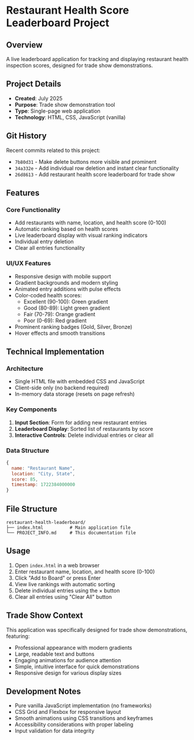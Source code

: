 # Restaurant Health Score Leaderboard Project

## Overview
A live leaderboard application for tracking and displaying restaurant health inspection scores, designed for trade show demonstrations.

## Project Details
- **Created**: July 2025
- **Purpose**: Trade show demonstration tool
- **Type**: Single-page web application
- **Technology**: HTML, CSS, JavaScript (vanilla)

## Git History
Recent commits related to this project:
- `7b80d31` - Make delete buttons more visible and prominent
- `34a332e` - Add individual row deletion and instant clear functionality  
- `26d8613` - Add restaurant health score leaderboard for trade show

## Features
### Core Functionality
- Add restaurants with name, location, and health score (0-100)
- Automatic ranking based on health scores
- Live leaderboard display with visual ranking indicators
- Individual entry deletion
- Clear all entries functionality

### UI/UX Features
- Responsive design with mobile support
- Gradient backgrounds and modern styling
- Animated entry additions with pulse effects
- Color-coded health scores:
  - Excellent (90-100): Green gradient
  - Good (80-89): Light green gradient
  - Fair (70-79): Orange gradient
  - Poor (0-69): Red gradient
- Prominent ranking badges (Gold, Silver, Bronze)
- Hover effects and smooth transitions

## Technical Implementation
### Architecture
- Single HTML file with embedded CSS and JavaScript
- Client-side only (no backend required)
- In-memory data storage (resets on page refresh)

### Key Components
1. **Input Section**: Form for adding new restaurant entries
2. **Leaderboard Display**: Sorted list of restaurants by score
3. **Interactive Controls**: Delete individual entries or clear all

### Data Structure
```javascript
{
  name: "Restaurant Name",
  location: "City, State", 
  score: 85,
  timestamp: 1722384000000
}
```

## File Structure
```
restaurant-health-leaderboard/
├── index.html          # Main application file
└── PROJECT_INFO.md     # This documentation file
```

## Usage
1. Open `index.html` in a web browser
2. Enter restaurant name, location, and health score (0-100)
3. Click "Add to Board" or press Enter
4. View live rankings with automatic sorting
5. Delete individual entries using the × button
6. Clear all entries using "Clear All" button

## Trade Show Context
This application was specifically designed for trade show demonstrations, featuring:
- Professional appearance with modern gradients
- Large, readable text and buttons
- Engaging animations for audience attention
- Simple, intuitive interface for quick demonstrations
- Responsive design for various display sizes

## Development Notes
- Pure vanilla JavaScript implementation (no frameworks)
- CSS Grid and Flexbox for responsive layout
- Smooth animations using CSS transitions and keyframes
- Accessibility considerations with proper labeling
- Input validation for data integrity